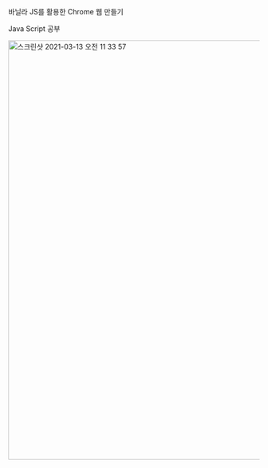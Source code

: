 바닐라 JS를 활용한 Chrome 웹 만들기

Java Script 공부

<img width="840" alt="스크린샷 2021-03-13 오전 11 33 57" src="https://user-images.githubusercontent.com/78129787/111016297-6b44e900-83f0-11eb-8179-94eef10abc25.png">
